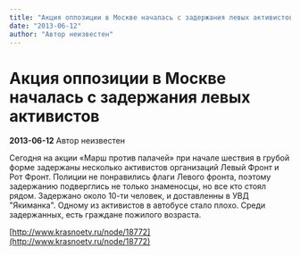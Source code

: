 ```yaml
---
title: "Акция оппозиции в Москве началась с задержания левых активистов"
date: "2013-06-12"
author: "Автор неизвестен"
---
```


# Акция оппозиции в Москве началась с задержания левых активистов

**2013-06-12** Автор неизвестен

Сегодня на акции «Марш против палачей» при начале шествия в грубой форме задержаны несколько активистов организаций Левый Фронт и Рот Фронт. Полиции не понравились флаги Левого фронта, поэтому задержанию подверглись не только знаменосцы, но все кто стоял рядом. Задержано около 10-ти человек, и доставленны в УВД "Якиманка". Одному из активистов в автобусе стало плохо. Среди задержанных, есть граждане пожилого возраста.

[http://www.krasnoetv.ru/node/18772](http://www.krasnoetv.ru/node/18772)